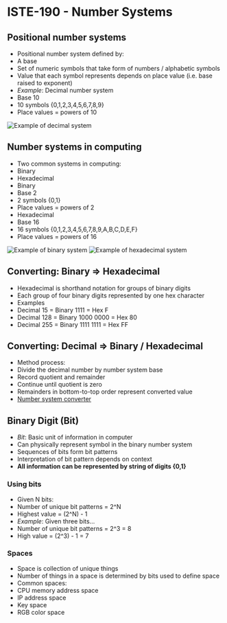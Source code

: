 # ISTE-190 - Number Systems

## Positional number systems
* Positional number system defined by:
 * A base
 * Set of numeric symbols that take form of numbers / alphabetic symbols
 * Value that each symbol represents depends on place value (i.e. base raised to exponent)
* *Example*: Decimal number system
 * Base 10
 * 10 symbols {0,1,2,3,4,5,6,7,8,9}
 * Place values = powers of 10

![Example of decimal system](https://i.j-f.co/u/49ea8e0aeb0e68f29c0d11d1a3933532.png)

## Number systems in computing
* Two common systems in computing:
 * Binary
 * Hexadecimal
* Binary
 * Base 2
 * 2 symbols {0,1}
 * Place values = powers of 2
* Hexadecimal
 * Base 16
 * 16 symbols {0,1,2,3,4,5,6,7,8,9,A,B,C,D,E,F}
 * Place values = powers of 16

![Example of binary system](https://i.j-f.co/u/1fa387ffcc801042e4efda7537d87f00.png)
![Example of hexadecimal system](https://i.j-f.co/u/6e32b7b59c991229fc398f4836991d1e.png)

## Converting: Binary => Hexadecimal
* Hexadecimal is shorthand notation for groups of binary digits
* Each group of four binary digits represented by one hex character
* Examples
 * Decimal 15 = Binary 1111 = Hex F
 * Decimal 128 = Binary 1000 0000 = Hex 80
 * Decimal 255 = Binary 1111 1111 = Hex FF

## Converting: Decimal => Binary / Hexadecimal
* Method process:
 * Divide the decimal number by number system base
 * Record quotient and remainder
 * Continue until quotient is zero
 * Remainders in bottom-to-top order represent converted value
* [Number system converter](http://www.mathsisfun.com/binary-decimal-hexadecimal-converter.html)

## Binary Digit (Bit)
* *Bit*: Basic unit of information in computer
* Can physically represent symbol in the binary number system
* Sequences of bits form bit patterns
* Interpretation of bit pattern depends on context
* **All information can be represented by string of digits {0,1}**

### Using bits
* Given N bits:
 * Number of unique bit patterns = 2^N
 * Highest value = (2^N) - 1
* *Example*: Given three bits…
 * Number of unique bit patterns = 2^3 = 8
 * High value = (2^3) - 1 = 7

### Spaces
* Space is collection of unique things
* Number of things in a space is determined by bits used to define space
* Common spaces:
 * CPU memory address space
 * IP address space
 * Key space
 * RGB color space